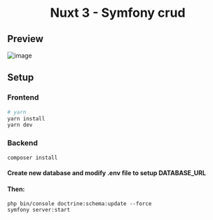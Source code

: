 <h1 align="center">Nuxt 3 - Symfony crud</h1>

## Preview

![image](https://i.imgur.com/TO5qczj.png)

## Setup

### Frontend

```bash
# yarn
yarn install
yarn dev
```

### Backend
```
composer install
```

#### Create new database and modify .env file to setup DATABASE_URL
#### Then:

```
php bin/console doctrine:schema:update --force
symfony server:start
```

